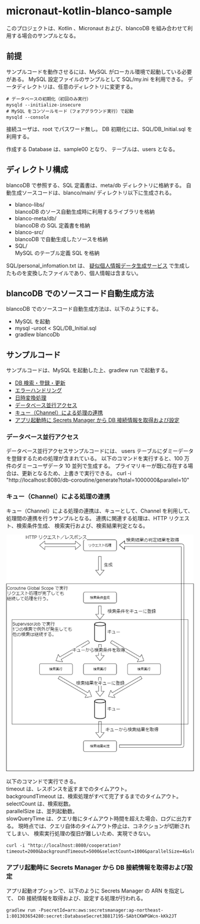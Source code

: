 # micronaut-kotlin-blanco-sample
このプロジェクトは、Kotlin 、Micronaut および、blancoDB を組み合わせて利用する場合のサンプルとなる。

## 前提
サンプルコードを動作させるには、MySQL がローカル環境で起動している必要がある。
MySQL 設定ファイルのサンプルとして SQL/my.ini を利用できる。
データディレクトリは、任意のディレクトリに変更する。

```
# データベースの初期化（初回のみ実行）
mysqld --initialize-insecure
# MySQL をコンソールモード（フォアグラウンド実行）で起動
mysqld --console
```

接続ユーザは、root でパスワード無し。
DB 初期化には、SQL/DB_Initial.sql を利用する。

作成する Database は、sample00 となり、
テーブルは、users となる。

## ディレクトリ構成
blancoDB で参照する、SQL 定義書は、meta/db ディレクトリに格納する。
自動生成ソースコードは、blanco/main/ ディレクトリ以下に生成される。

- blanco-libs/  
  blancoDB のソース自動生成時に利用するライブラリを格納
- blanco-meta/db/  
  blancoDB の SQL 定義書を格納
- blanco-src/  
  blancoDB で自動生成したソースを格納
- SQL/  
  MySQL のテーブル定義 SQL を格納

SQL/personal_infomation.txt は、
[疑似個人情報データ生成サービス](https://hogehoge.tk/personal/)
で生成したものを変換したファイルであり、個人情報は含まない。

## blancoDB でのソースコード自動生成方法
blancoDB でのソースコード自動生成方法は、以下のようにする。

- MySQL を起動
- mysql -uroot < SQL/DB_Initial.sql
- gradlew blancoDb

## サンプルコード
サンプルコードは、MySQL を起動した上、gradlew run で起動する。

- [DB 検索・登録・更新](src/main/kotlin/micronaut/kotlin/blanco/sample/UsersController.kt)
- [エラーハンドリング](src/main/kotlin/micronaut/kotlin/blanco/sample/GlobalHandlerController.kt)
- [日時変換処理](src/main/kotlin/micronaut/kotlin/blanco/sample/DateController.kt)
- [データベース並行アクセス](src/main/kotlin/micronaut/kotlin/blanco/sample/DBWithCoroutineController.kt)
- [キュー（Channel）による処理の連携](src/main/kotlin/micronaut/kotlin/blanco/sample/ProcessingBlockCooperationController.kt)
- [アプリ起動時に Secrets Manager から DB 接続情報を取得および設定](src/main/kotlin/micronaut/kotlin/blanco/sample/Application.kt)

### データベース並行アクセス
データベース並行アクセスサンプルコードには、
users テーブルにダミーデータを登録するための処理が含まれている。
以下のコマンドを実行すると、100 万件のダミーユーザデータ 10 並列で生成する。
プライマリキーが既に存在する場合は、更新となるため、上書きで実行できる。
curl -i "http://localhost:8080/db-coroutine/generate?total=1000000&parallel=10"

### キュー（Channel）による処理の連携
キュー（Channel）による処理の連携は、キューとして、Channel を利用して、
処理間の連携を行うサンプルとなる。
連携に関連する処理は、HTTP リクエスト、検索条件生成、
検索実行および、検索結果判定となる。

![処理の連携図](docs/img/DocsImages.png)

以下のコマンドで実行できる。  
timeout は、レスポンスを返すまでのタイムアウト。  
backgroundTimeout は、検索処理がすべて完了するまでのタイムアウト。  
selectCount は、検索総数。  
parallelSize は、並列起動数。  
slowQueryTime は、クエリ毎にタイムアウト時間を超えた場合、ログに出力する。
現時点では、クエリ自体のタイムアウト停止は、コネクションが切断されてしまい、
検索実行処理の復旧が難しいため、実現できない。

```
curl -i "http://localhost:8080/cooperation?timeout=2000&backgroundTimeout=5000&selectCount=1000&parallelSize=4&slowQueryTime=200"
```

### アプリ起動時に Secrets Manager から DB 接続情報を取得および設定
アプリ起動オプションで、以下のように Secrets Manager の ARN を指定して、
DB 接続情報を取得および、設定する処理が行われる。

```
gradlew run -PsecretId=arn:aws:secretsmanager:ap-northeast-1:801303654280:secret:DatabaseSecret3B817195-SAbtCKWPGWcn-kKk2JT
```
